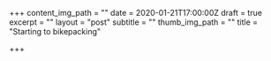 +++
content_img_path = ""
date = 2020-01-21T17:00:00Z
draft = true
excerpt = ""
layout = "post"
subtitle = ""
thumb_img_path = ""
title = "Starting to bikepacking"

+++
